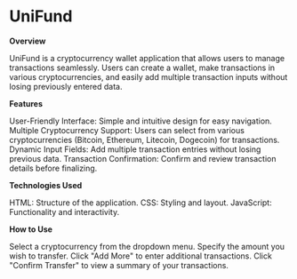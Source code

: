 # UniFund
**Overview**

UniFund is a cryptocurrency wallet application that allows users to manage transactions seamlessly. Users can create a wallet, make transactions in various cryptocurrencies, and easily add multiple transaction inputs without losing previously entered data.

**Features**

User-Friendly Interface: Simple and intuitive design for easy navigation.
Multiple Cryptocurrency Support: Users can select from various cryptocurrencies (Bitcoin, Ethereum, Litecoin, Dogecoin) for transactions.
Dynamic Input Fields: Add multiple transaction entries without losing previous data.
Transaction Confirmation: Confirm and review transaction details before finalizing.


**Technologies Used**

HTML: Structure of the application.
CSS: Styling and layout.
JavaScript: Functionality and interactivity.

**How to Use**

Select a cryptocurrency from the dropdown menu.
Specify the amount you wish to transfer.
Click "Add More" to enter additional transactions.
Click "Confirm Transfer" to view a summary of your transactions.

